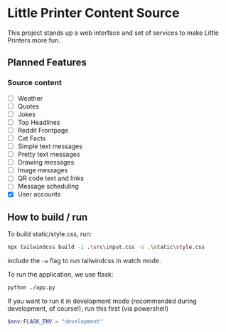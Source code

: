 # Little Printer Content Source
This project stands up a web interface and set of services to make Little Printers more fun. 
## Planned Features
### Source content
- [ ] Weather
- [ ] Quotes
- [ ] Jokes
- [ ] Top Headlines
- [ ] Reddit Frontpage
- [ ] Cat Facts
- [ ] Simple text messages
- [ ] Pretty text messages
- [ ] Drawing messages
- [ ] Image messages
- [ ] QR code text and links
- [ ] Message scheduling
- [x] User accounts

## How to build / run
To build static/style.css, run:
```sh
npx tailwindcss build -i .\src\input.css -o .\static\style.css
```
include the `-w` flag to run tailwindcss in watch mode.

To run the application, we use flask:
```sh
python ./app.py
```
If you want to run it in development mode (recommended during development, of course!), run this first (via powershell)
```powershell
$env:FLASK_ENV = "development"
```